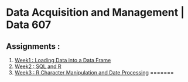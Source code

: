 # Data Acquisition and Management | Data 607

## Assignments :

1. [Week1 : Loading Data into a Data Frame](DATA607S2020/Week1/)
2. [Week2 : SQL and R](DATA607S2020/Week2/)
3. [Week3 : R Character Manipulation and Date Processing](DATA607S2020/Week3)
=======

